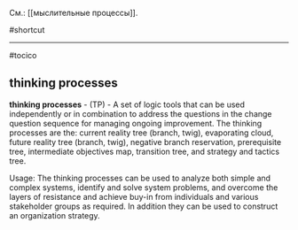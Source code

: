 См.: [[мыслительные процессы]].

#shortcut




<hr/>

#tocico

## thinking processes

<b>thinking processes</b> - (TP)  -  A  set  of  logic  tools  that  can  be  used  independently  or  in  combination  to address the questions in the change question sequence for managing ongoing improvement.  The thinking processes are the: current reality tree (branch, twig), evaporating cloud, future reality tree (branch, twig), negative  branch  reservation,  prerequisite  tree,  intermediate  objectives  map,  transition  tree,  and  strategy and tactics tree. 


Usage: The thinking processes can be used to analyze both simple and complex systems, identify and solve system problems, and overcome the layers of resistance and achieve buy-in from individuals and various stakeholder groups as required.  In addition they can be used to construct an organization strategy. 



